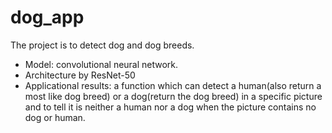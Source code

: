 # dog_app
The project is to detect dog and dog breeds.
- Model: convolutional neural network.
- Architecture by ResNet-50
- Applicational results: a function which can detect a human(also return a most like dog breed) or a dog(return the dog breed) in a 
  specific picture and to tell it is neither a human nor a dog when the picture contains no dog or human.
